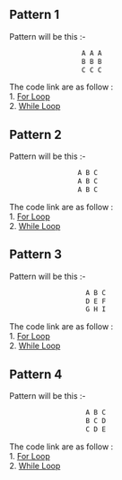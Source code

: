 ## Pattern 1
Pattern will be this :-   <br>
```bash
                  A A A
                  B B B
                  C C C                  
```
The code link are as follow :<br>
    1. [For Loop](https://github.com/INVINCIBLE06/Patterns/blob/main/Box%20Pattern/Alphabet%20Pattern/Pattern%201/for.cpp)<br>
    2. [While Loop](https://github.com/INVINCIBLE06/Patterns/blob/main/Box%20Pattern/Alphabet%20Pattern/Pattern%201/while.cpp)<br>

## Pattern 2
Pattern will be this :-   <br>
```bash
                 A B C
                 A B C
                 A B C
```
The code link are as follow :<br>
    1. [For Loop](https://github.com/INVINCIBLE06/Patterns/blob/main/Box%20Pattern/Alphabet%20Pattern/Pattern%202/for.cpp)<br>
    2. [While Loop](https://github.com/INVINCIBLE06/Patterns/blob/main/Box%20Pattern/Alphabet%20Pattern/Pattern%202/while.cpp)<br>

## Pattern 3
Pattern will be this :-   <br>
```bash
                   A B C
                   D E F
                   G H I  
```
The code link are as follow :<br>
    1. [For Loop](https://github.com/INVINCIBLE06/Patterns/blob/main/Box%20Pattern/Alphabet%20Pattern/Pattern%203/for.cpp)<br>
    2. [While Loop](https://github.com/INVINCIBLE06/Patterns/blob/main/Box%20Pattern/Alphabet%20Pattern/Pattern%203/while.cpp)<br>

## Pattern 4
Pattern will be this :-   <br>
```bash
                   A B C
                   B C D
                   C D E
```
The code link are as follow :<br>
    1. [For Loop](https://github.com/INVINCIBLE06/Patterns/blob/main/Box%20Pattern/Alphabet%20Pattern/Pattern%203/for.cpp)<br>
    2. [While Loop](https://github.com/INVINCIBLE06/Patterns/blob/main/Box%20Pattern/Alphabet%20Pattern/Pattern%203/while.cpp)<br>